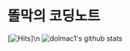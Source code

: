 # 똘막의 코딩노트

[![Hits](https://hits.seeyoufarm.com/api/count/incr/badge.svg?url=https%3A%2F%2Fgithub.com%2Fdolmac1&count_bg=%2379C83D&title_bg=%23555555&icon=android.svg&icon_color=%23E7E7E7&title=hits&edge_flat=false)]\n
![dolmac1's github stats](https://github-readme-stats.vercel.app/api?username=dolmac1&show_icons=true)
